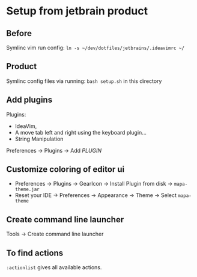 # Setup from jetbrain product

## Before
Symlinc vim run config:
`ln -s ~/dev/dotfiles/jetbrains/.ideavimrc ~/`

## Product
Symlinc config files via running:
`bash setup.sh` in this directory

## Add plugins 
Plugins:
- IdeaVim, 
- A move tab left and right using the keyboard plugin...
- String Manipulation

Preferences -> Plugins -> Add *PLUGIN*

## Customize coloring of editor ui
* Preferences -> Plugins -> GearIcon -> Install Plugin from disk -> `mapa-theme.jar`
* Reset your IDE -> Preferences -> Appearance -> Theme -> Select `mapa-theme`

## Create command line launcher
Tools -> Create command line launcher

## To find actions
`:actionlist` gives all available actions.

